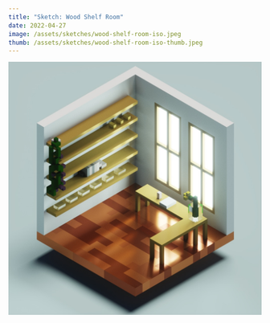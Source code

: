```yaml
---
title: "Sketch: Wood Shelf Room"
date: 2022-04-27
image: /assets/sketches/wood-shelf-room-iso.jpeg
thumb: /assets/sketches/wood-shelf-room-iso-thumb.jpeg
---
```


![](/assets/sketches/wood-shelf-room-iso.jpeg)
